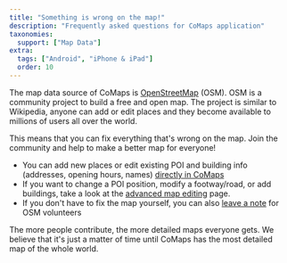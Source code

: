 ```yaml
---
title: "Something is wrong on the map!"
description: "Frequently asked questions for CoMaps application"
taxonomies:
  support: ["Map Data"]
extra:
  tags: ["Android", "iPhone & iPad"]
  order: 10
---
```


The map data source of CoMaps is [OpenStreetMap](https://www.openstreetmap.org/) (OSM). OSM is a community project to build a free and open map. The project is similar to Wikipedia, anyone can add or edit places and they become available to millions of users all over the world.

This means that you can fix everything that's wrong on the map. Join the community and help to make a better map for everyone!

- You can add new places or edit existing POI and building info (addresses, opening hours, names) [directly in CoMaps](@/support/editing-with-CoMaps/index.md)
- If you want to change a POI position, modify a footway/road, or add buildings, take a look at the [advanced map editing](@/support/advanced-map-editing/index.md) page.
- If you don't have to fix the map yourself, you can also [leave a note](@/support/osm-notes/index.md) for OSM volunteers

The more people contribute, the more detailed maps everyone gets. We believe that it's just a matter of time until CoMaps has the most detailed map of the whole world.
